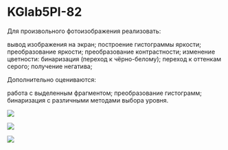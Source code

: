 # KGlab5PI-82

Для произвольного фотоизображения реализовать:

вывод изображения на экран;
построение гистограммы яркости;
преобразование яркости;
преобразование контрастности;
изменение цветности:
бинаризация (переход к чёрно-белому);
переход к оттенкам серого;
получение негатива;
 

Дополнительно оцениваются:

работа с выделенным фрагментом;
преобразование гистограмм;
бинаризация с различными методами выбора уровня.

![](https://sun9-85.userapi.com/impg/_mmwTHL2PiBCltmzO0EK6CS8gTmenbzCMU4r8g/ju3Cn4tjn00.jpg?size=625x416&quality=96&sign=649d670a865e4e97df66b6bbc493ab40&type=album)

![](https://sun9-7.userapi.com/impg/9VzY59yS9s5zNjjLbeEnpM7unk-7IODcjrWeQQ/sYOPBZ6s4kc.jpg?size=624x415&quality=96&sign=eeb62c2d246e7fb25b8fd71244f001b2&type=album)

![](https://sun9-49.userapi.com/impg/VYbCeRduGROrH7ZlwO2TjXliOYR9JVW6HOdJeQ/6SdI3lRlfmM.jpg?size=625x415&quality=96&sign=84064ee59e65dbe28ccd798cac640594&type=album)
